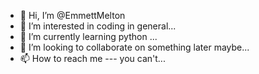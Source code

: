 - 👋 Hi, I’m @EmmettMelton
- 👀 I’m interested in coding in general...
- 🌱 I’m currently learning python ...
- 💞️ I’m looking to collaborate on something later maybe...
- 📫 How to reach me --- you can't...

<!---
EmmettMelton/EmmettMelton is a ✨ special ✨ repository because its `README.md` (this file) appears on your GitHub profile.
You can click the Preview link to take a look at your changes.
--->
